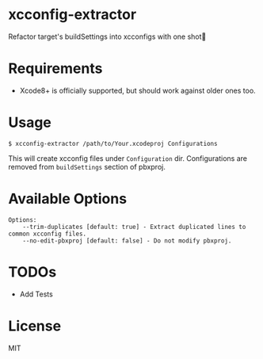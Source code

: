 # xcconfig-extractor
Refactor target's buildSettings into xcconfigs with one shot🚀

# Requirements
- Xcode8+ is officially supported, but should work against older ones too.

# Usage

```
$ xcconfig-extractor /path/to/Your.xcodeproj Configurations
```

This will create xcconfig files under `Configuration` dir. Configurations are removed from `buildSettings` section of pbxproj.

# Available Options
```
Options:
    --trim-duplicates [default: true] - Extract duplicated lines to common xcconfig files.
    --no-edit-pbxproj [default: false] - Do not modify pbxproj.
```

# TODOs
- Add Tests

# License
MIT
